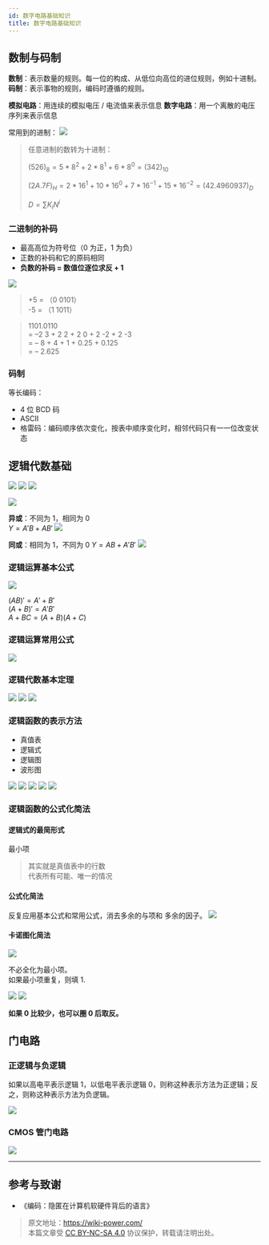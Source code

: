 ```yaml
---
id: 数字电路基础知识
title: 数字电路基础知识
---
```


## 数制与码制

**数制**：表示数量的规则。每一位的构成、从低位向高位的进位规则，例如十进制。
**码制**：表示事物的规则，编码时遵循的规则。

**模拟电路**：用连续的模拟电压 / 电流值来表示信息
**数字电路**：用一个离散的电压序列来表示信息

常用到的进制：
![](https://wiki-media-1253965369.cos.ap-guangzhou.myqcloud.com/img/2020-03-03-19-42-56.png)

> 任意进制的数转为十进制：
>
> $(526)_8=5*8^2+2*8^1+6*8^0=(342)_{10}$
>
> $(2A.7F)_H=2*16^1+10*16^0+7*16^{-1}+15*16^{-2}=(42.4960937)_D$
>
> $D=\sum K_iN^i$

### 二进制的补码

- 最⾼高位为符号位（0 为正，1 为负）
- 正数的补码和它的原码相同
- **负数的补码 = 数值位逐位求反 + 1**

![](https://wiki-media-1253965369.cos.ap-guangzhou.myqcloud.com/img/2020-03-05-11-51-43.png)

> +5 = （0 0101）  
> -5 = （1 1011）

> 1101.0110  
> = –2 3 + 2 2 + 2 0 + 2 -2 + 2 -3  
> = – 8 + 4 + 1 + 0.25 + 0.125  
> = – 2.625

### 码制

等长编码：

- 4 位 BCD 码
- ASCII
- 格雷码：编码顺序依次变化，按表中顺序变化时，相邻代码只有⼀一位改变状态

## 逻辑代数基础

![](https://wiki-media-1253965369.cos.ap-guangzhou.myqcloud.com/img/2020-03-05-12-18-59.png)
![](https://wiki-media-1253965369.cos.ap-guangzhou.myqcloud.com/img/2020-03-05-12-19-13.png)
![](https://wiki-media-1253965369.cos.ap-guangzhou.myqcloud.com/img/2020-03-05-12-19-31.png)

![](https://wiki-media-1253965369.cos.ap-guangzhou.myqcloud.com/img/2020-03-05-16-43-58.png)

**异或**：不同为 1，相同为 0  
$Y=A'B+AB'$
![](https://wiki-media-1253965369.cos.ap-guangzhou.myqcloud.com/img/2020-03-05-12-24-18.png)

**同或**：相同为 1，不同为 0
$Y=AB+A'B'$
![](https://wiki-media-1253965369.cos.ap-guangzhou.myqcloud.com/img/2020-03-05-12-24-28.png)

### 逻辑运算基本公式

![](https://wiki-media-1253965369.cos.ap-guangzhou.myqcloud.com/img/2020-03-05-12-38-23.png)

$(A B) ' = A' + B'$  
$(A+ B)' = A'B'$  
$A + B C = (A +B)(A +C)$

### 逻辑运算常用公式

![](https://wiki-media-1253965369.cos.ap-guangzhou.myqcloud.com/img/2020-03-05-12-40-28.png)

### 逻辑代数基本定理

![](https://wiki-media-1253965369.cos.ap-guangzhou.myqcloud.com/img/2020-03-05-12-46-01.png)
![](https://wiki-media-1253965369.cos.ap-guangzhou.myqcloud.com/img/2020-03-05-12-46-22.png)
![](https://wiki-media-1253965369.cos.ap-guangzhou.myqcloud.com/img/2020-03-05-12-46-49.png)

### 逻辑函数的表示方法

- 真值表
- 逻辑式
- 逻辑图
- 波形图

![](https://wiki-media-1253965369.cos.ap-guangzhou.myqcloud.com/img/2020-03-05-13-46-50.png)
![](https://wiki-media-1253965369.cos.ap-guangzhou.myqcloud.com/img/2020-03-05-13-47-09.png)
![](https://wiki-media-1253965369.cos.ap-guangzhou.myqcloud.com/img/2020-03-05-13-47-21.png)
![](https://wiki-media-1253965369.cos.ap-guangzhou.myqcloud.com/img/2020-03-05-13-47-34.png)
![](https://wiki-media-1253965369.cos.ap-guangzhou.myqcloud.com/img/2020-03-05-13-47-52.png)

### 逻辑函数的公式化简法

#### 逻辑式的最简形式

最小项

> 其实就是真值表中的行数  
> 代表所有可能、唯一的情况

#### 公式化简法

反复应用基本公式和常用公式，消去多余的与项和
多余的因子。
![](https://wiki-media-1253965369.cos.ap-guangzhou.myqcloud.com/img/2020-03-05-15-07-16.png)

#### 卡诺图化简法

![](https://wiki-media-1253965369.cos.ap-guangzhou.myqcloud.com/img/2020-03-05-15-44-43.png)

不必全化为最小项。  
如果最小项重复，则填 1.

![](https://wiki-media-1253965369.cos.ap-guangzhou.myqcloud.com/img/2020-03-05-15-52-44.png)
![](https://wiki-media-1253965369.cos.ap-guangzhou.myqcloud.com/img/2020-03-05-15-52-57.png)

**如果 0 比较少，也可以圈 0 后取反。**

## 门电路

### 正逻辑与负逻辑

如果以高电平表示逻辑 1，以低电平表示逻辑 0，则称这种表示方法为正逻辑；反之，则称这种表示方法为负逻辑。

![](https://wiki-media-1253965369.cos.ap-guangzhou.myqcloud.com/img/20210606150111.png)

### CMOS 管门电路

![](https://wiki-media-1253965369.cos.ap-guangzhou.myqcloud.com/img/20210606153349.png)

---

## 参考与致谢

- 《编码：隐匿在计算机软硬件背后的语言》

> 原文地址：<https://wiki-power.com/>  
> 本篇文章受 [CC BY-NC-SA 4.0](https://creativecommons.org/licenses/by/4.0/deed.zh) 协议保护，转载请注明出处。

